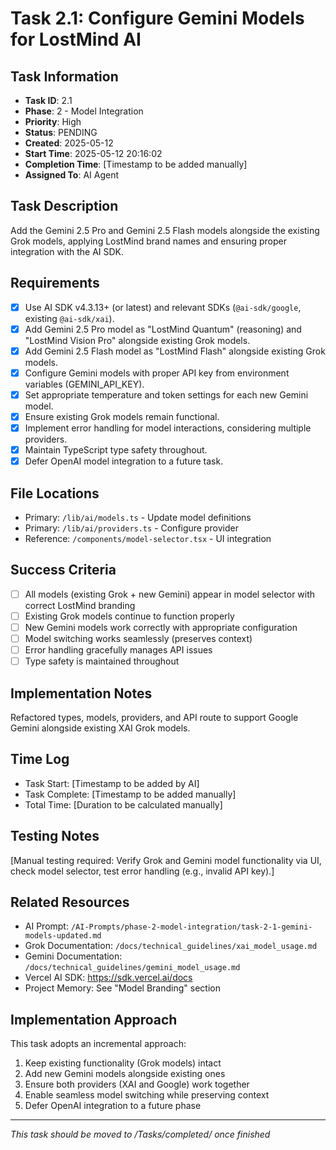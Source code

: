 # Task 2.1: Configure Gemini Models for LostMind AI

## Task Information

- **Task ID**: 2.1
- **Phase**: 2 - Model Integration
- **Priority**: High
- **Status**: PENDING
- **Created**: 2025-05-12
- **Start Time**: 2025-05-12 20:16:02
- **Completion Time**: [Timestamp to be added manually]
- **Assigned To**: AI Agent

## Task Description

Add the Gemini 2.5 Pro and Gemini 2.5 Flash models alongside the existing Grok models, applying LostMind brand names and ensuring proper integration with the AI SDK.

## Requirements

- [x] Use AI SDK v4.3.13+ (or latest) and relevant SDKs (`@ai-sdk/google`, existing `@ai-sdk/xai`).
- [x] Add Gemini 2.5 Pro model as "LostMind Quantum" (reasoning) and "LostMind Vision Pro" alongside existing Grok models.
- [x] Add Gemini 2.5 Flash model as "LostMind Flash" alongside existing Grok models.
- [x] Configure Gemini models with proper API key from environment variables (GEMINI_API_KEY).
- [x] Set appropriate temperature and token settings for each new Gemini model.
- [x] Ensure existing Grok models remain functional.
- [x] Implement error handling for model interactions, considering multiple providers.
- [x] Maintain TypeScript type safety throughout.
- [x] Defer OpenAI model integration to a future task.

## File Locations

- Primary: `/lib/ai/models.ts` - Update model definitions
- Primary: `/lib/ai/providers.ts` - Configure provider
- Reference: `/components/model-selector.tsx` - UI integration

## Success Criteria

- [ ] All models (existing Grok + new Gemini) appear in model selector with correct LostMind branding
- [ ] Existing Grok models continue to function properly
- [ ] New Gemini models work correctly with appropriate configuration
- [ ] Model switching works seamlessly (preserves context)
- [ ] Error handling gracefully manages API issues
- [ ] Type safety is maintained throughout

## Implementation Notes

Refactored types, models, providers, and API route to support Google Gemini alongside existing XAI Grok models.

## Time Log

- Task Start: [Timestamp to be added by AI]
- Task Complete: [Timestamp to be added manually]
- Total Time: [Duration to be calculated manually]

## Testing Notes

[Manual testing required: Verify Grok and Gemini model functionality via UI, check model selector, test error handling (e.g., invalid API key).]

## Related Resources

- AI Prompt: `/AI-Prompts/phase-2-model-integration/task-2-1-gemini-models-updated.md`
- Grok Documentation: `/docs/technical_guidelines/xai_model_usage.md`
- Gemini Documentation: `/docs/technical_guidelines/gemini_model_usage.md`
- Vercel AI SDK: <https://sdk.vercel.ai/docs>
- Project Memory: See "Model Branding" section

## Implementation Approach

This task adopts an incremental approach:

1. Keep existing functionality (Grok models) intact
2. Add new Gemini models alongside existing ones
3. Ensure both providers (XAI and Google) work together
4. Enable seamless model switching while preserving context
5. Defer OpenAI integration to a future phase

---
*This task should be moved to /Tasks/completed/ once finished*
